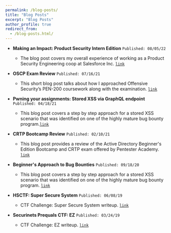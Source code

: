 ```yaml
---
permalink: /blog-posts/
title: "Blog Posts"
excerpt: "Blog Posts"
author_profile: true
redirect_from: 
  - /blog-posts.html/
---
```

* **Making an Impact: Product Security Intern Edition** `Published: 08/05/22`
  *  The blog post covers my overall experience of working as a Product Security Engineering coop at Salesforce Inc. [`link`](https://www.linkedin.com/pulse/making-impact-product-security-intern-edition-kartik-sharma/?trackingId=PNx6zRzSQ7Sbs8rqKBWItQ%3D%3D)

* **OSCP Exam Review** `Published: 07/16/21`
  *  This short blog post talks about how I approached Offensive Security’s PEN-200 coursework along with the examination. [`link`](https://98kartik-sharma.medium.com/pwk-oscp-pen-200-review-2021-b4237134d665)

* **Pwning your assignments: Stored XSS via GraphQL endpoint**
  `Published: 04/18/21`
  *  This blog post covers a step by step approach for a stored XSS scenario that was identified on one of the highly mature bug bounty program.[`link`](https://infosecwriteups.com/pwning-your-assignments-stored-xss-via-graphql-endpoint-6dd36c8a19d5)

* **CRTP Bootcamp Review**
  `Published: 02/10/21`
  *  This blog post provides a review of the Active Directory Beginner's Edition Bootcamp and CRTP exam offered by Pentester Academy. [`link`](https://98kartik-sharma.medium.com/crtp-bootcamp-review-e9dff0c45536)

* **Beginner's Approach to Bug Bounties**
  `Published: 09/18/20`
  * This blog post covers a step by step approach for a stored XSS scenario that was identified on one of the highly mature bug bounty program. [`link`](https://98kartik-sharma.medium.com/beginners-approach-to-bug-bounties-90ad9f1eccd7)

* **HSCTF: Super Secure System**
  `Published: 06/08/19`
  *  CTF Challenge: Super Secure System writeup. [`link`](https://98kartik-sharma.medium.com/hsctf-super-secure-system-b19e918844e1)

* **Securinets Prequals CTF: EZ**
  `Published: 03/24/19`
  *  CTF Challenge: EZ writeup. [`link`](https://98kartik-sharma.medium.com/steganography-challenge-ez-331-points-e38d41315f64)

